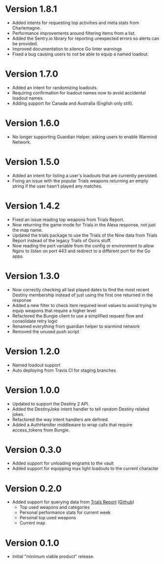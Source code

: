 Version 1.8.1
===============
- Added intents for requesting top activities and meta stats from Charlemagne.
- Performance improvements around filtering items from a list.
- Added the Sentry.io library for reporting unexpected errors so alerts can be provided.
- Improved documentation to silence Go linter warnings
- Fixed a bug causing users to not be able to equip a named loadout.

Version 1.7.0
===============
- Added an intent for randomizing loadouts.
- Requiring confirmation for loadout names now to avoid accidental loadout names.
- Adding support for Canada and Australia (English only still).

Version 1.6.0
===============
- No longer supporting Guardian Helper, asking users to enable Warmind Network.

Version 1.5.0
===============
- Added an intent for listing a user's loadouts that are currently persisted.
- Fixing an issue with the popular Trials weapons returning an empty string if
    the user hasn't played any matches.

Version 1.4.2
===============
- Fixed an issue reading top weapons from Trials Report.
- Now returning the game mode for Trials in the Alexa response,
  not just the map name.
- Updated the trials package to use the Trials of the Nine data from
  Trials Report instead of the legacy Trails of Osiris stuff.
- Now reading the port variable from the config or environment to allow
    Nginx to listen on port 443 and redirect to a different port for the Go apps.

Version 1.3.0
===============
- Now correctly checking all last played dates to find the most recent Destiny membership
  instead of just using the first one returned in the response
- Added a new filter to check item required level values to avoid trying to equip weapons
  that require a higher level
- Refactored the Bungie client to use a simplified request flow and consolidate retry logic
- Renamed everything from guardian helper to warmind network
- Removed the unused push script

Version 1.2.0
===============
- Named loadout support
- Auto deploying from Travis CI for staging branches

Version 1.0.0
===============
- Updated to support the Destiny 2 API.
- Added the DestinyJoke intent handler to tell random Destiny related jokes.
- Refactored the way intent handlers are defined.
- Added a AuthHandler middleware to wrap calls that require access_tokens from Bungie.

Version 0.3.0
===============
- Added support for unloading engrams to the vault
- Added support for equipping max light loadouts to the current character

Version 0.2.0
===============
- Added support for querying data from [Trials Report](https://trials.report) ([Github](https://github.com/DestinyTrialsReport/DestinyTrialsReport))
  - Top used weapons and categories
  - Personal performance stats for current week
  - Personal top used weapons
  - Current map

Version 0.1.0
===============
- Initial "minimum viable product" release.
